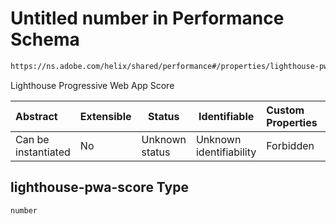 # Untitled number in Performance Schema

```txt
https://ns.adobe.com/helix/shared/performance#/properties/lighthouse-pwa-score
```

Lighthouse Progressive Web App Score


| Abstract            | Extensible | Status         | Identifiable            | Custom Properties | Additional Properties | Access Restrictions | Defined In                                                                  |
| :------------------ | ---------- | -------------- | ----------------------- | :---------------- | --------------------- | ------------------- | --------------------------------------------------------------------------- |
| Can be instantiated | No         | Unknown status | Unknown identifiability | Forbidden         | Allowed               | none                | [performance.schema.json\*](performance.schema.json "open original schema") |

## lighthouse-pwa-score Type

`number`

